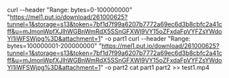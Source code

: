 curl  --header "Range: bytes=0-100000000" "https://mel1.put.io/download/261000625?tunnel=1&storage=s13&token=7bf1d7f99a6207b7772a69ec6d3b8cbfc2a41cff&u=mJmonWpfXJlhWGBnWmRdX5SSnGFXWl9VY15oZFxdaFpVYFZsYWdoYl1iWFSWjpg%3D&attachment=1" -o part1
curl  --header "Range: bytes=100000001-200000000" "https://mel1.put.io/download/261000625?tunnel=1&storage=s13&token=7bf1d7f99a6207b7772a69ec6d3b8cbfc2a41cff&u=mJmonWpfXJlhWGBnWmRdX5SSnGFXWl9VY15oZFxdaFpVYFZsYWdoYl1iWFSWjpg%3D&attachment=1" -o part2
cat part1 part2 >> test1.mp4